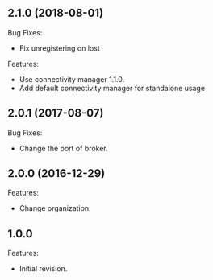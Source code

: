## 2.1.0 (2018-08-01)

Bug Fixes:
  - Fix unregistering on lost
  
Features:
  - Use connectivity manager 1.1.0.
  - Add default connectivity manager for standalone usage
  

## 2.0.1 (2017-08-07)

Bug Fixes:
  - Change the port of broker.

## 2.0.0 (2016-12-29)

Features:
  - Change organization.

## 1.0.0

Features:
  - Initial revision.
  
<!--
    Markdown
    Copyright 2016-2018 IS2T. All rights reserved.
    For demonstration purpose only.
    IS2T PROPRIETARY. Use is subject to license terms.
-->
